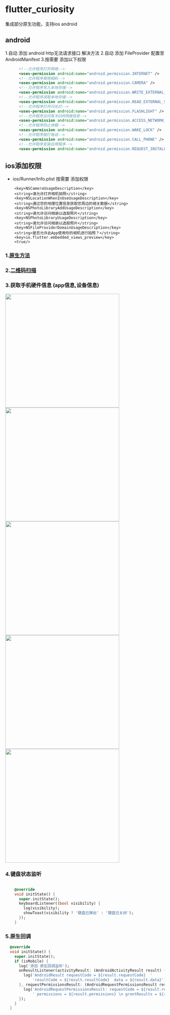 # flutter_curiosity
集成部分原生功能，支持ios android

## android
1.自动 添加 android http无法请求接口 解决方法
2.自动 添加 FileProvider 配置至 AndroidManifest
3.按需要 添加以下权限
```xml
      <!--允许程序打开网络-->
      <uses-permission android:name="android.permission.INTERNET" />
      <!--允许程序使用相机-->
      <uses-permission android:name="android.permission.CAMERA" />
      <!--允许程序写入本地存储-->
      <uses-permission android:name="android.permission.WRITE_EXTERNAL_STORAGE" />
      <!--允许程序读取本地存储-->
      <uses-permission android:name="android.permission.READ_EXTERNAL_STORAGE" />
      <!--允许程序打开闪光灯-->
      <uses-permission android:name="android.permission.FLASHLIGHT" />
      <!--允许程序访问有关GSM网络信息-->
      <uses-permission android:name="android.permission.ACCESS_NETWORK_STATE" />
      <!--允许程序防止休眠-->
      <uses-permission android:name="android.permission.WAKE_LOCK" />
      <!--允许程序拨打电话-->
      <uses-permission android:name="android.permission.CALL_PHONE" />
      <!--允许程序安装应用程序-->
      <uses-permission android:name="android.permission.REQUEST_INSTALL_PACKAGES" />

```

## ios添加权限
 * ios/Runner/Info.plist 按需要 添加权限
 
```
    <key>NSCameraUsageDescription</key>    
    <string>请允许打开相机拍照</string>
    <key>NSLocationWhenInUseUsageDescription</key>
	<string>通过您的地理位置信息获取您周边的相关数据</string>
	<key>NSPhotoLibraryAddUsageDescription</key>
	<string>请允许访问相册以选取照片</string>
	<key>NSPhotoLibraryUsageDescription</key>
	<string>请允许访问相册以选取照片</string>
	<key>NSFileProviderDomainUsageDescription</key>
	<string>是否允许此App使用你的相机进行拍照？</string>
    <key>io.flutter.embedded_views_preview</key>
    <true/>
```

### 1.[原生方法](./lib/tools/native.dart)

### 2.[二维码扫描](./lib/scanner)

### 3.获取手机硬件信息 (app信息,设备信息)
<img src="example/screen/main.png" width="360px"/> <img src="example/screen/share.png" width="360px"/>
<img src="example/screen/android_setting.png" width="360px"/> <img src="example/screen/app_device.png" width="360px"/>
<img src="example/screen/camera_gallry.png" width="360px"/>

### 4.键盘状态监听
```dart

    @override
    void initState() {
      super.initState();
      keyboardListener((bool visibility) {
        log(visibility);
        showToast(visibility ? '键盘已弹出' : '键盘已关闭');
      });
    }

```
### 5.原生回调
```dart
  @override
  void initState() {
    super.initState();
    if (isMobile) {
      log('添加 原生回调监听');
      onResultListener(activityResult: (AndroidActivityResult result) {
        log('AndroidResult requestCode = ${result.requestCode}  '
            'resultCode = ${result.resultCode}  data = ${result.data}');
      }, requestPermissionsResult: (AndroidRequestPermissionsResult result) {
        log('AndroidRequestPermissionsResult: requestCode = ${result.requestCode}  \n'
            ' permissions = ${result.permissions} \n grantResults = ${result.grantResults}');
      });
    }
  }


```